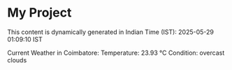 # My Project

This content is dynamically generated in Indian Time (IST): 2025-05-29 01:09:10 IST


Current Weather in Coimbatore:
Temperature: 23.93 °C
Condition: overcast clouds
